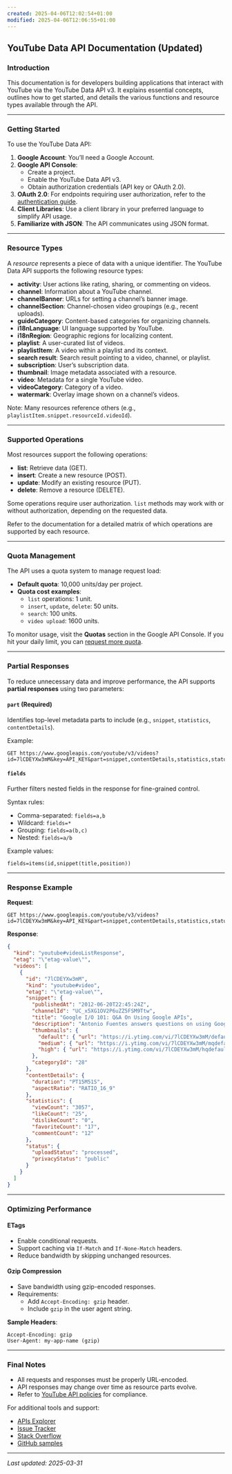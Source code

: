 ```yaml
---
created: 2025-04-06T12:02:54+01:00
modified: 2025-04-06T12:06:55+01:00
---
```


## YouTube Data API Documentation (Updated)

### Introduction
This documentation is for developers building applications that interact with YouTube via the YouTube Data API v3. It explains essential concepts, outlines how to get started, and details the various functions and resource types available through the API.

---

### Getting Started

To use the YouTube Data API:

1. **Google Account**: You’ll need a Google Account.
2. **Google API Console**:
   - Create a project.
   - Enable the YouTube Data API v3.
   - Obtain authorization credentials (API key or OAuth 2.0).
3. **OAuth 2.0**: For endpoints requiring user authorization, refer to the [authentication guide](https://developers.google.com/youtube/registering_an_application).
4. **Client Libraries**: Use a client library in your preferred language to simplify API usage.
5. **Familiarize with JSON**: The API communicates using JSON format.

---

### Resource Types
A *resource* represents a piece of data with a unique identifier. The YouTube Data API supports the following resource types:

- **activity**: User actions like rating, sharing, or commenting on videos.
- **channel**: Information about a YouTube channel.
- **channelBanner**: URLs for setting a channel’s banner image.
- **channelSection**: Channel-chosen video groupings (e.g., recent uploads).
- **guideCategory**: Content-based categories for organizing channels.
- **i18nLanguage**: UI language supported by YouTube.
- **i18nRegion**: Geographic regions for localizing content.
- **playlist**: A user-curated list of videos.
- **playlistItem**: A video within a playlist and its context.
- **search result**: Search result pointing to a video, channel, or playlist.
- **subscription**: User’s subscription data.
- **thumbnail**: Image metadata associated with a resource.
- **video**: Metadata for a single YouTube video.
- **videoCategory**: Category of a video.
- **watermark**: Overlay image shown on a channel’s videos.

Note: Many resources reference others (e.g., `playlistItem.snippet.resourceId.videoId`).

---

### Supported Operations

Most resources support the following operations:

- **list**: Retrieve data (GET).
- **insert**: Create a new resource (POST).
- **update**: Modify an existing resource (PUT).
- **delete**: Remove a resource (DELETE).

Some operations require user authorization. `list` methods may work with or without authorization, depending on the requested data.

Refer to the documentation for a detailed matrix of which operations are supported by each resource.

---

### Quota Management

The API uses a quota system to manage request load:

- **Default quota**: 10,000 units/day per project.
- **Quota cost examples**:
  - `list` operations: 1 unit.
  - `insert`, `update`, `delete`: 50 units.
  - `search`: 100 units.
  - `video upload`: 1600 units.

To monitor usage, visit the **Quotas** section in the Google API Console. If you hit your daily limit, you can [request more quota](https://support.google.com/youtube/contact/yt_api_form).

---

### Partial Responses

To reduce unnecessary data and improve performance, the API supports **partial responses** using two parameters:

#### `part` (Required)
Identifies top-level metadata parts to include (e.g., `snippet`, `statistics`, `contentDetails`).

Example:
```url
GET https://www.googleapis.com/youtube/v3/videos?id=7lCDEYXw3mM&key=API_KEY&part=snippet,contentDetails,statistics,status
```

#### `fields`
Further filters nested fields in the response for fine-grained control.

Syntax rules:
- Comma-separated: `fields=a,b`
- Wildcard: `fields=*`
- Grouping: `fields=a(b,c)`
- Nested: `fields=a/b`

Example values:
```
fields=items(id,snippet(title,position))
```

---

### Response Example

**Request**:
```url
GET https://www.googleapis.com/youtube/v3/videos?id=7lCDEYXw3mM&key=API_KEY&part=snippet,contentDetails,statistics,status
```

**Response**:
```json
{
  "kind": "youtube#videoListResponse",
  "etag": "\"etag-value\"",
  "videos": [
    {
      "id": "7lCDEYXw3mM",
      "kind": "youtube#video",
      "etag": "\"etag-value\"",
      "snippet": {
        "publishedAt": "2012-06-20T22:45:24Z",
        "channelId": "UC_x5XG1OV2P6uZZ5FSM9Ttw",
        "title": "Google I/O 101: Q&A On Using Google APIs",
        "description": "Antonio Fuentes answers questions on using Google APIs.",
        "thumbnails": {
          "default": { "url": "https://i.ytimg.com/vi/7lCDEYXw3mM/default.jpg" },
          "medium": { "url": "https://i.ytimg.com/vi/7lCDEYXw3mM/mqdefault.jpg" },
          "high": { "url": "https://i.ytimg.com/vi/7lCDEYXw3mM/hqdefault.jpg" }
        },
        "categoryId": "28"
      },
      "contentDetails": {
        "duration": "PT15M51S",
        "aspectRatio": "RATIO_16_9"
      },
      "statistics": {
        "viewCount": "3057",
        "likeCount": "25",
        "dislikeCount": "0",
        "favoriteCount": "17",
        "commentCount": "12"
      },
      "status": {
        "uploadStatus": "processed",
        "privacyStatus": "public"
      }
    }
  ]
}
```

---

### Optimizing Performance

#### ETags
- Enable conditional requests.
- Support caching via `If-Match` and `If-None-Match` headers.
- Reduce bandwidth by skipping unchanged resources.

#### Gzip Compression
- Save bandwidth using gzip-encoded responses.
- Requirements:
  - Add `Accept-Encoding: gzip` header.
  - Include `gzip` in the user agent string.

**Sample Headers**:
```
Accept-Encoding: gzip
User-Agent: my-app-name (gzip)
```

---

### Final Notes
- All requests and responses must be properly URL-encoded.
- API responses may change over time as resource parts evolve.
- Refer to [YouTube API policies](https://developers.google.com/youtube/terms/api-services-terms-of-service) for compliance.

For additional tools and support:
- [APIs Explorer](https://developers.google.com/youtube/registering_an_application)
- [Issue Tracker](https://issuetracker.google.com/)
- [Stack Overflow](https://stackoverflow.com/questions/tagged/youtube-api)
- [GitHub samples](https://github.com/youtube)

---

_Last updated: 2025-03-31_
